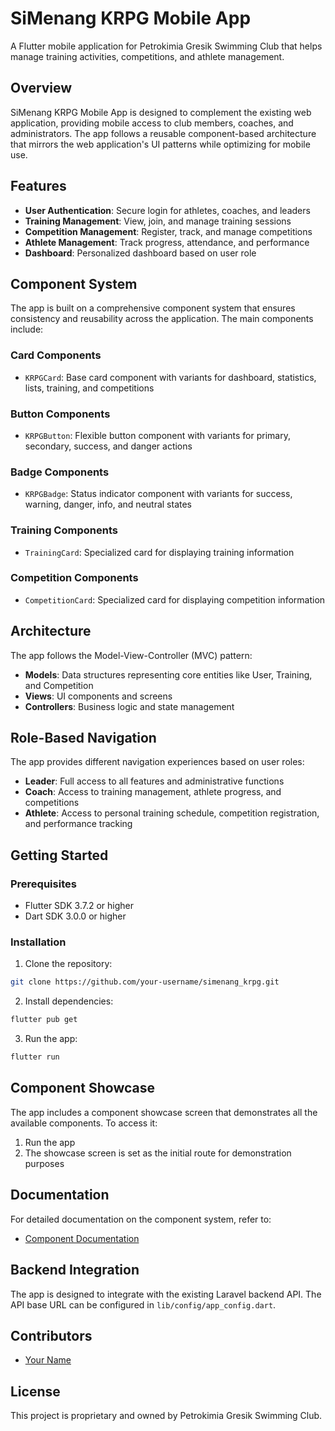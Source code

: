 # SiMenang KRPG Mobile App

A Flutter mobile application for Petrokimia Gresik Swimming Club that helps manage training activities, competitions, and athlete management.

## Overview

SiMenang KRPG Mobile App is designed to complement the existing web application, providing mobile access to club members, coaches, and administrators. The app follows a reusable component-based architecture that mirrors the web application's UI patterns while optimizing for mobile use.

## Features

- **User Authentication**: Secure login for athletes, coaches, and leaders
- **Training Management**: View, join, and manage training sessions
- **Competition Management**: Register, track, and manage competitions
- **Athlete Management**: Track progress, attendance, and performance
- **Dashboard**: Personalized dashboard based on user role

## Component System

The app is built on a comprehensive component system that ensures consistency and reusability across the application. The main components include:

### Card Components
- `KRPGCard`: Base card component with variants for dashboard, statistics, lists, training, and competitions

### Button Components
- `KRPGButton`: Flexible button component with variants for primary, secondary, success, and danger actions

### Badge Components
- `KRPGBadge`: Status indicator component with variants for success, warning, danger, info, and neutral states

### Training Components
- `TrainingCard`: Specialized card for displaying training information

### Competition Components
- `CompetitionCard`: Specialized card for displaying competition information

## Architecture

The app follows the Model-View-Controller (MVC) pattern:

- **Models**: Data structures representing core entities like User, Training, and Competition
- **Views**: UI components and screens
- **Controllers**: Business logic and state management

## Role-Based Navigation

The app provides different navigation experiences based on user roles:

- **Leader**: Full access to all features and administrative functions
- **Coach**: Access to training management, athlete progress, and competitions
- **Athlete**: Access to personal training schedule, competition registration, and performance tracking

## Getting Started

### Prerequisites

- Flutter SDK 3.7.2 or higher
- Dart SDK 3.0.0 or higher

### Installation

1. Clone the repository:
```bash
git clone https://github.com/your-username/simenang_krpg.git
```

2. Install dependencies:
```bash
flutter pub get
```

3. Run the app:
```bash
flutter run
```

## Component Showcase

The app includes a component showcase screen that demonstrates all the available components. To access it:

1. Run the app
2. The showcase screen is set as the initial route for demonstration purposes

## Documentation

For detailed documentation on the component system, refer to:

- [Component Documentation](lib/docs/component_documentation.md)

## Backend Integration

The app is designed to integrate with the existing Laravel backend API. The API base URL can be configured in `lib/config/app_config.dart`.

## Contributors

- [Your Name](https://github.com/your-username)

## License

This project is proprietary and owned by Petrokimia Gresik Swimming Club.
